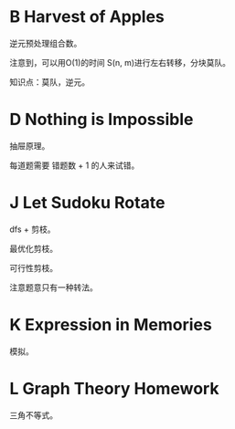 # B Harvest of Apples

逆元预处理组合数。

注意到，可以用O(1)的时间 S(n, m)进行左右转移，分块莫队。

知识点：莫队，逆元。

# D Nothing is Impossible

抽屉原理。

每道题需要 错题数 + 1 的人来试错。

# J Let Sudoku Rotate

dfs + 剪枝。

最优化剪枝。

可行性剪枝。

注意题意只有一种转法。

# K Expression in Memories

模拟。

# L Graph Theory Homework

三角不等式。